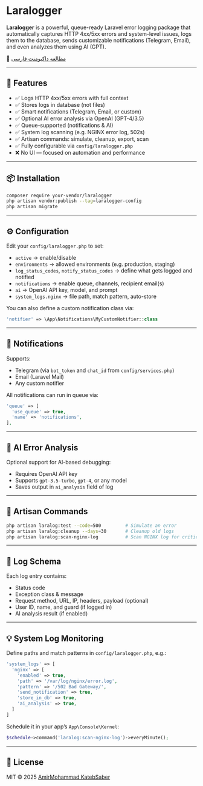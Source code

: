 # Laralogger

**Laralogger** is a powerful, queue-ready Laravel error logging package that automatically captures HTTP 4xx/5xx errors and system-level issues, logs them to the database, sends customizable notifications (Telegram, Email), and even analyzes them using AI (GPT).

📄 [مطالعه داکیومنت فارسی](README.fa.md)

---

## 🚀 Features

- ✅ Logs HTTP 4xx/5xx errors with full context
- ✅ Stores logs in database (not files)
- ✅ Smart notifications (Telegram, Email, or custom)
- ✅ Optional AI error analysis via OpenAI (GPT-4/3.5)
- ✅ Queue-supported (notifications & AI)
- ✅ System log scanning (e.g. NGINX error log, 502s)
- ✅ Artisan commands: simulate, cleanup, export, scan
- ✅ Fully configurable via `config/laralogger.php`
- ❌ No UI — focused on automation and performance

---

## 📦 Installation

```bash
composer require your-vendor/laralogger
php artisan vendor:publish --tag=laralogger-config
php artisan migrate
```

---

## ⚙️ Configuration

Edit your `config/laralogger.php` to set:

- `active` → enable/disable
- `environments` → allowed environments (e.g. production, staging)
- `log_status_codes`, `notify_status_codes` → define what gets logged and notified
- `notifications` → enable queue, channels, recipient email(s)
- `ai` → OpenAI API key, model, and prompt
- `system_logs.nginx` → file path, match pattern, auto-store

You can also define a custom notification class via:

```php
'notifier' => \App\Notifications\MyCustomNotifier::class
```

---

## 🔔 Notifications

Supports:

- Telegram (via `bot_token` and `chat_id` from `config/services.php`)
- Email (Laravel Mail)
- Any custom notifier

All notifications can run in queue via:

```php
'queue' => [
  'use_queue' => true,
  'name' => 'notifications',
],
```

---

## 🤖 AI Error Analysis

Optional support for AI-based debugging:

- Requires OpenAI API key
- Supports `gpt-3.5-turbo`, `gpt-4`, or any model
- Saves output in `ai_analysis` field of log

---

## 🧪 Artisan Commands

```bash
php artisan laralog:test --code=500         # Simulate an error
php artisan laralog:cleanup --days=30       # Cleanup old logs
php artisan laralog:scan-nginx-log          # Scan NGINX log for critical issues
```

---

## 🧾 Log Schema

Each log entry contains:

- Status code
- Exception class & message
- Request method, URL, IP, headers, payload (optional)
- User ID, name, and guard (if logged in)
- AI analysis result (if enabled)

---

## 💡 System Log Monitoring

Define paths and match patterns in `config/laralogger.php`, e.g.:

```php
'system_logs' => [
  'nginx' => [
    'enabled' => true,
    'path' => '/var/log/nginx/error.log',
    'pattern' => '/502 Bad Gateway/',
    'send_notification' => true,
    'store_in_db' => true,
    'ai_analysis' => true,
  ]
]
```

Schedule it in your app’s `App\Console\Kernel`:

```php
$schedule->command('laralog:scan-nginx-log')->everyMinute();
```

---

## 📄 License

MIT © 2025 [AmirMohammad KatebSaber](mailto:amveks43@gmail.com)